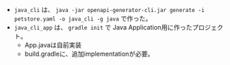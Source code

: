 - `java_cli` は、 `java -jar openapi-generator-cli.jar generate -i petstore.yaml -o java_cli -g java` で作った。
- `java_cli_app` は、 `gradle init` で Java Application用に作ったプロジェクト。
  - App.javaは自前実装
  - build.gradleに、追加implementationが必要。

